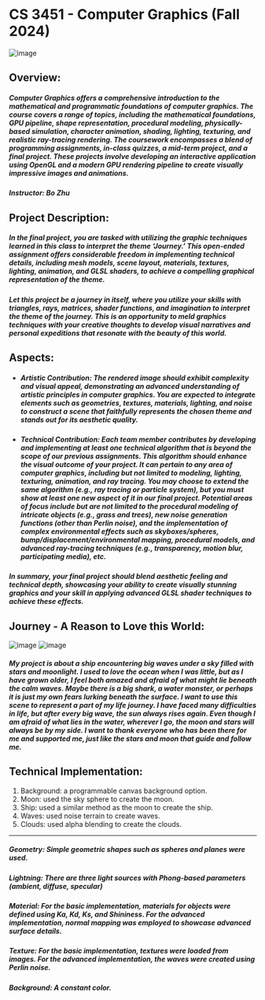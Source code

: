# CS 3451 - Computer Graphics (Fall 2024)
![image](https://github.com/user-attachments/assets/aad015c1-2db7-4d3f-ab63-40788064b0a3)
## Overview:
##### Computer Graphics offers a comprehensive introduction to the mathematical and programmatic foundations of computer graphics. The course covers a range of topics, including the mathematical foundations, GPU pipeline, shape representation, procedural modeling, physically-based simulation, character animation, shading, lighting, texturing, and realistic ray-tracing rendering. The coursework encompasses a blend of programming assignments, in-class quizzes, a mid-term project, and a final project. These projects involve developing an interactive application using OpenGL and a modern GPU rendering pipeline to create visually impressive images and animations. 
##### Instructor: Bo Zhu
## Project Description:
##### In the final project, you are tasked with utilizing the graphic techniques learned in this class to interpret the theme ‘Journey.’ This open-ended assignment offers considerable freedom in implementing technical details, including mesh models, scene layout, materials, textures, lighting, animation, and GLSL shaders, to achieve a compelling graphical representation of the theme. 
##### Let this project be a journey in itself, where you utilize your skills with triangles, rays, matrices, shader functions, and imagination to interpret the theme of the journey. This is an opportunity to meld graphics techniques with your creative thoughts to develop visual narratives and personal expeditions that resonate with the beauty of this world.
## Aspects:
- ##### Artistic Contribution: The rendered image should exhibit complexity and visual appeal, demonstrating an advanced understanding of artistic principles in computer graphics. You are expected to integrate elements such as geometries, textures, materials, lighting, and noise to construct a scene that faithfully represents the chosen theme and stands out for its aesthetic quality.
- ##### Technical Contribution: Each team member contributes by developing and implementing at least one technical algorithm that is beyond the scope of our previous assignments. This algorithm should enhance the visual outcome of your project. It can pertain to any area of computer graphics, including but not limited to modeling, lighting, texturing, animation, and ray tracing. You may choose to extend the same algorithm (e.g., ray tracing or particle system), but you must show at least one new aspect of it in our final project. Potential areas of focus include but are not limited to the procedural modeling of intricate objects (e.g., grass and trees), new noise generation functions (other than Perlin noise), and the implementation of complex environmental effects such as skyboxes/spheres, bump/displacement/environmental mapping, procedural models, and advanced ray-tracing techniques (e.g., transparency, motion blur, participating media), etc.
##### In summary, your final project should blend aesthetic feeling and technical depth, showcasing your ability to create visually stunning graphics and your skill in applying advanced GLSL shader techniques to achieve these effects.
## Journey - A Reason to Love this World:
![image](https://github.com/user-attachments/assets/d148863b-e9b3-4593-8c82-30c92b3e2f44)
![image](https://github.com/user-attachments/assets/17d6817a-24d1-4326-afd1-880fe347f5b5)
##### My project is about a ship encountering big waves under a sky filled with stars and moonlight. I used to love the ocean when I was little, but as I have grown older, I feel both amazed and afraid of what might lie beneath the calm waves. Maybe there is a big shark, a water monster, or perhaps it is just my own fears lurking beneath the surface. I want to use this scene to represent a part of my life journey. I have faced many difficulties in life, but after every big wave, the sun always rises again. Even though I am afraid of what lies in the water, wherever I go, the moon and stars will always be by my side. I want to thank everyone who has been there for me and supported me, just like the stars and moon that guide and follow me.
## Technical Implementation:
1.	Background: a programmable canvas background option. 
2.	Moon: used the sky sphere to create the moon. 
3.	Ship: used a similar method as the moon to create the ship.
4.	Waves: used noise terrain to create waves.
5.	Clouds: used alpha blending to create the clouds.
---
##### Geometry: Simple geometric shapes such as spheres and planes were used.
##### Lightning: There are three light sources with Phong-based parameters (ambient, diffuse, specular)
##### Material: For the basic implementation, materials for objects were defined using Ka, Kd, Ks, and Shininess. For the advanced implementation, normal mapping was employed to showcase advanced surface details.
##### Texture: For the basic implementation, textures were loaded from images. For the advanced implementation, the waves were created using Perlin noise.
##### Background: A constant color.
